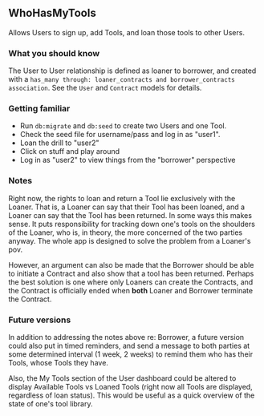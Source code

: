 ## WhoHasMyTools
Allows Users to sign up, add Tools, and loan those tools to other Users.

### What you should know
The User to User relationship is defined as loaner to borrower, and created with a 
`has_many through: loaner_contracts and borrower_contracts association`. See the `User` and `Contract` models for details.

### Getting familiar
* Run `db:migrate` and `db:seed` to create two Users and one Tool. 
* Check the seed file for username/pass and log in as "user1".  
* Loan the drill to "user2"
* Click on stuff and play around
* Log in as "user2" to view things from the "borrower" perspective

### Notes
Right now, the rights to loan and return a Tool lie exclusively with the Loaner. That is, a Loaner can say that their Tool has been
loaned, and a Loaner can say that the Tool has been returned. In some ways this makes sense. It puts responsibility for tracking down
one's tools on the shoulders of the Loaner, who is, in theory, the more concerned of the two parties anyway. The whole app is designed
to solve the problem from a Loaner's pov.

However, an argument can also be made that the Borrower should be able to initiate a Contract and also show that a tool has been returned.
Perhaps the best solution is one where only Loaners can create the Contracts, and the Contract is officially ended when **both** Loaner and
Borrower terminate the Contract.

### Future versions
In addition to addressing the notes above re: Borrower, a future version could also put in timed reminders, and send a message to both
parties at some determined interval (1 week, 2 weeks) to remind them who has their Tools, whose Tools they have.

Also, the My Tools section of the User dashboard could be altered to display Available Tools vs Loaned Tools (right now all Tools are displayed, regardless of loan status). This would be useful as a quick overview of the state of one's tool library. 
